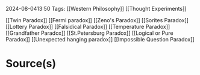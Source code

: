 2024-08-0413:50
Tags: [[Western Philosophy]] [[Thought Experiments]]

[[Twin Paradox]]
[[Fermi paradox]]
[[Zeno's Paradox]]
[[Sorites Paradox]]
[[Lottery Paradox]]
[[Falsidical Paradox]]
[[Temperature Paradox]]
[[Grandfather Paradox]]
[[St.Petersburg Paradox]]
[[Logical or Pure Paradox]]
[[Unexpected hanging paradox]]
[[Impossible Question Paradox]]

# Source(s)